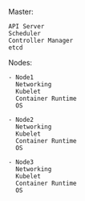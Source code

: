 Master:

    API Server
    Scheduler
    Controller Manager
    etcd
  
Nodes:

    - Node1
      Networking
      Kubelet
      Container Runtime
      OS

    - Node2
      Networking
      Kubelet
      Container Runtime
      OS

    - Node3
      Networking
      Kubelet
      Container Runtime
      OS

